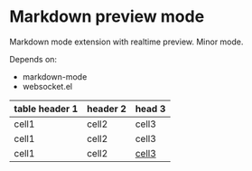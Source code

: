 Markdown preview mode
===========================

Markdown mode extension with realtime preview. Minor mode.

Depends on:

* markdown-mode
* websocket.el

table header 1 | header 2 | head 3
--------------|---------|------
cell1 | cell2 | cell3
cell1 | cell2 | cell3
cell1 | cell2 | [cell3](#asdfsadf)
